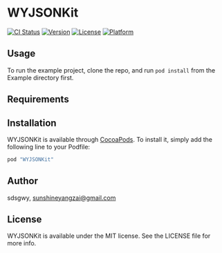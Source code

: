 # WYJSONKit

[![CI Status](http://img.shields.io/travis/sdsgwy/WYJSONKit.svg?style=flat)](https://travis-ci.org/sdsgwy/WYJSONKit)
[![Version](https://img.shields.io/cocoapods/v/WYJSONKit.svg?style=flat)](http://cocoapods.org/pods/WYJSONKit)
[![License](https://img.shields.io/cocoapods/l/WYJSONKit.svg?style=flat)](http://cocoapods.org/pods/WYJSONKit)
[![Platform](https://img.shields.io/cocoapods/p/WYJSONKit.svg?style=flat)](http://cocoapods.org/pods/WYJSONKit)

## Usage

To run the example project, clone the repo, and run `pod install` from the Example directory first.

## Requirements

## Installation

WYJSONKit is available through [CocoaPods](http://cocoapods.org). To install
it, simply add the following line to your Podfile:

```ruby
pod "WYJSONKit"
```

## Author

sdsgwy, sunshineyangzai@gmail.com

## License

WYJSONKit is available under the MIT license. See the LICENSE file for more info.
